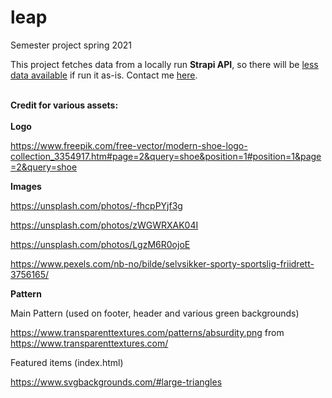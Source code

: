 # leap
Semester project spring 2021

This project fetches data from a locally run <b>Strapi API</b>, so there will be <ins>less data available</ins> if run it as-is. 
Contact me <a href="mailto:contact@hanssen.industries" title="Contact by mail">here</a>.

<br/>
<b>Credit for various assets: </b>
<br/>
<br/>
<b>Logo </b>

https://www.freepik.com/free-vector/modern-shoe-logo-collection_3354917.htm#page=2&query=shoe&position=1#position=1&page=2&query=shoe 

<b>Images</b>

https://unsplash.com/photos/-fhcpPYjf3g

https://unsplash.com/photos/zWGWRXAK04I

https://unsplash.com/photos/LgzM6R0ojoE

https://www.pexels.com/nb-no/bilde/selvsikker-sporty-sportslig-friidrett-3756165/ 

<b>Pattern</b>

Main Pattern (used on footer, header and various green backgrounds)

https://www.transparenttextures.com/patterns/absurdity.png from https://www.transparenttextures.com/ 

Featured items (index.html)

https://www.svgbackgrounds.com/#large-triangles 

